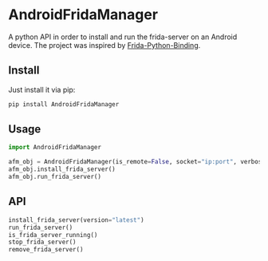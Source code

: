 # AndroidFridaManager

A python API in order to install and run the frida-server on an Android device. The project was inspired by [Frida-Python-Binding](https://github.com/Mind0xP/Frida-Python-Binding/tree/master).

## Install

Just install it via pip:
```bash
pip install AndroidFridaManager
```

## Usage

```python
import AndroidFridaManager

afm_obj = AndroidFridaManager(is_remote=False, socket="ip:port", verbose=False, frida_install_dst="/data/local/tmp/")
afm_obj.install_frida_server()
afm_obj.run_frida_server()
```

## API

```python
install_frida_server(version="latest")
run_frida_server()
is_frida_server_running()
stop_frida_server()
remove_frida_server()
```
